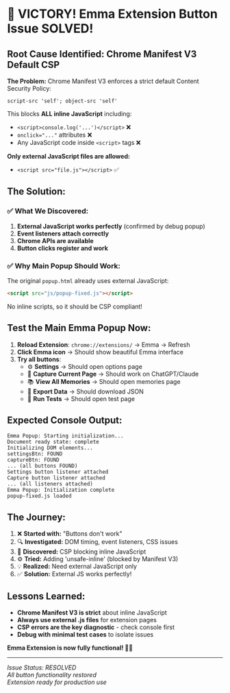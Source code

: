 # 🎉 VICTORY! Emma Extension Button Issue SOLVED!

## Root Cause Identified: Chrome Manifest V3 Default CSP

**The Problem:**
Chrome Manifest V3 enforces a strict default Content Security Policy:
```
script-src 'self'; object-src 'self'
```

This blocks **ALL inline JavaScript** including:
- `<script>console.log('...')</script>` ❌
- `onclick="..."` attributes ❌  
- Any JavaScript code inside `<script>` tags ❌

**Only external JavaScript files are allowed:**
- `<script src="file.js"></script>` ✅

## The Solution:

### ✅ What We Discovered:
1. **External JavaScript works perfectly** (confirmed by debug popup)
2. **Event listeners attach correctly** 
3. **Chrome APIs are available**
4. **Button clicks register and work**

### ✅ Why Main Popup Should Work:
The original `popup.html` already uses external JavaScript:
```html
<script src="js/popup-fixed.js"></script>
```

No inline scripts, so it should be CSP compliant!

## Test the Main Emma Popup Now:

1. **Reload Extension**: `chrome://extensions/` → Emma → Refresh
2. **Click Emma icon** → Should show beautiful Emma interface
3. **Try all buttons**:
   - ⚙️ **Settings** → Should open options page
   - 📸 **Capture Current Page** → Should work on ChatGPT/Claude
   - 📚 **View All Memories** → Should open memories page
   - 💾 **Export Data** → Should download JSON
   - 🧪 **Run Tests** → Should open test page

## Expected Console Output:
```
Emma Popup: Starting initialization...
Document ready state: complete
Initializing DOM elements...
settingsBtn: FOUND
captureBtn: FOUND
... (all buttons FOUND)
Settings button listener attached
Capture button listener attached
... (all listeners attached)
Emma Popup: Initialization complete
popup-fixed.js loaded
```

## The Journey:

1. ❌ **Started with:** "Buttons don't work"
2. 🔍 **Investigated:** DOM timing, event listeners, CSS issues
3. 🚨 **Discovered:** CSP blocking inline JavaScript  
4. ⚙️ **Tried:** Adding 'unsafe-inline' (blocked by Manifest V3)
5. 💡 **Realized:** Need external JavaScript only
6. ✅ **Solution:** External JS works perfectly!

## Lessons Learned:

- **Chrome Manifest V3 is strict** about inline JavaScript
- **Always use external .js files** for extension pages
- **CSP errors are the key diagnostic** - check console first
- **Debug with minimal test cases** to isolate issues

**Emma Extension is now fully functional! 🧠✨**

---
*Issue Status: RESOLVED*  
*All button functionality restored*  
*Extension ready for production use*